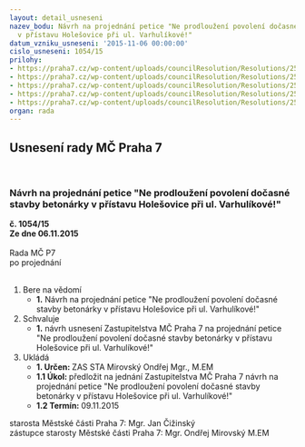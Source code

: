 ```yaml
---
layout: detail_usneseni
nazev_bodu: Návrh na projednání petice "Ne prodloužení povolení dočasné stavby betonárky
  v přístavu Holešovice při ul. Varhulíkové!"
datum_vzniku_usneseni: '2015-11-06 00:00:00'
cislo_usneseni: 1054/15
prilohy:
- https://praha7.cz/wp-content/uploads/councilResolution/Resolutions/25795/71-15-p1_dz_rm%c4%8d.doc
- https://praha7.cz/wp-content/uploads/councilResolution/Resolutions/25795/71-15-p2_dopis_.pdf
- https://praha7.cz/wp-content/uploads/councilResolution/Resolutions/25795/71-15-p3_z%c3%a1kon.pdf
- https://praha7.cz/wp-content/uploads/councilResolution/Resolutions/25795/71-15-p4_peti%c4%8dn%c3%ad_arch.pdf
- https://praha7.cz/wp-content/uploads/councilResolution/Resolutions/25795/71-15-zm%c4%8d_091115_beton.doc
organ: rada
---
```

<div id="ucUsn_pList" class="usn">
	<span><h2>Usnesení rady MČ Praha 7 </h2>
<br></span><div class="standBody">
<span><h3>Návrh na projednání petice "Ne prodloužení povolení dočasné stavby betonárky v přístavu Holešovice při ul. Varhulíkové!"</h3></span><div class="center">
		<strong>č. 1054/15</strong><br>
	</div>
<div class="center">
		<strong>Ze dne 06.11.2015</strong><br><br>
	</div>Rada MČ P7<br> po projednání<br><br><ol>
<li>Bere na vědomí<ul><li>
<strong>1.</strong> Návrh na projednání petice "Ne prodloužení povolení dočasné stavby betonárky v přístavu Holešovice při ul. Varhulíkové!"</li></ul>
</li>
<li>Schvaluje<ul><li>
<strong>1.</strong> návrh usnesení Zastupitelstva MČ Praha 7 na projednání petice "Ne prodloužení povolení dočasné stavby betonárky v přístavu Holešovice při ul. Varhulíkové!" </li></ul>
</li>
<li>Ukládá<ul>
<li>
<strong>1. Určen: </strong>ZAS STA Mirovský Ondřej Mgr., M.EM</li>
<li>
<strong>1.1 Úkol: </strong>předložit na jednání Zastupitelstva MČ Praha 7 návrh na projednání petice "Ne prodloužení povolení dočasné stavby betonárky v přístavu Holešovice při ul. Varhulíkové!" </li>
<li>
<strong>1.2 Termín: </strong>09.11.2015</li>
</ul>
</li>
</ol>starosta Městské části Praha 7: Mgr. Jan Čižinský<br>zástupce starosty Městské části Praha 7: Mgr. Ondřej Mirovský M.EM 
</div>
</div>